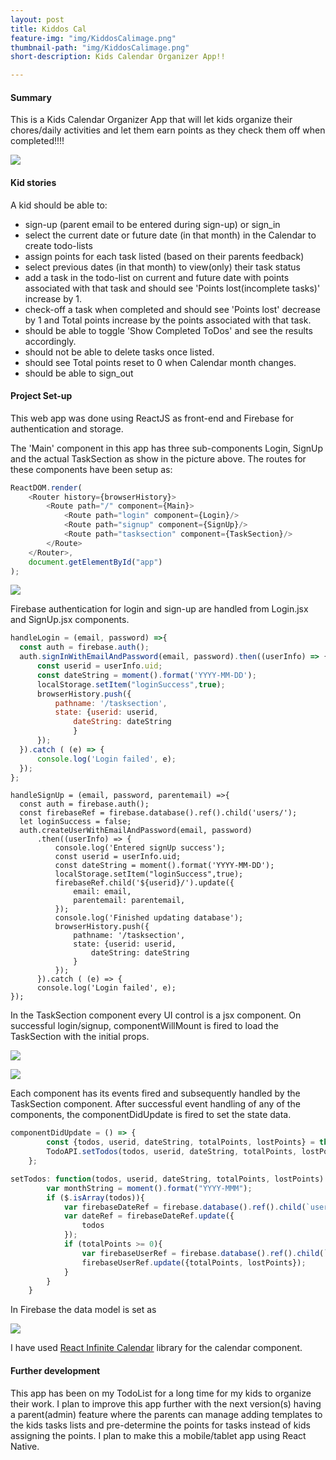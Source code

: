 ```yaml
---
layout: post
title: Kiddos Cal
feature-img: "img/KiddosCalimage.png"
thumbnail-path: "img/KiddosCalimage.png"
short-description: Kids Calendar Organizer App!!

---
```

#### Summary

This is a Kids Calendar Organizer App that will let kids organize their chores/daily activities and let them earn points as they check them off when completed!!!!

![](/img/KiddosCalTasksnPoints.png)

#### Kid stories
A kid should be able to:
* sign-up (parent email to be entered during sign-up) or sign_in
* select the current date or future date (in that month) in the Calendar to create todo-lists
* assign points for each task listed (based on their parents feedback)
* select previous dates (in that month) to view(only) their task status
* add a task in the todo-list on current and future date with points associated with that task and should see 'Points lost(incomplete tasks)' increase by 1.
* check-off a task when completed and should see 'Points lost' decrease by 1 and Total points increase by the points associated with that task.
* should be able to toggle 'Show Completed ToDos' and see the results accordingly.
* should not be able to delete tasks once listed.
* should see Total points reset to 0 when Calendar month changes.
* should be able to sign_out

#### Project Set-up
This web app was done using ReactJS as front-end and Firebase for authentication and storage.

The 'Main' component in this app has three sub-components Login, SignUp and the actual TaskSection as show in the picture above.
The routes for these components have been setup as:

```javascript
ReactDOM.render(
    <Router history={browserHistory}>
        <Route path="/" component={Main}>
            <Route path="login" component={Login}/>
            <Route path="signup" component={SignUp}/>
            <Route path="tasksection" component={TaskSection}/>
        </Route>
    </Router>,
    document.getElementById("app")
);
```
![](/img/KiddosCalSignUp.png)

Firebase authentication for login and sign-up are handled from Login.jsx and SignUp.jsx components.

```javascript
handleLogin = (email, password) =>{
  const auth = firebase.auth();
  auth.signInWithEmailAndPassword(email, password).then((userInfo) => {
      const userid = userInfo.uid;
      const dateString = moment().format('YYYY-MM-DD');
      localStorage.setItem("loginSuccess",true);
      browserHistory.push({
          pathname: '/tasksection',
          state: {userid: userid,
              dateString: dateString
              }
      });
  }).catch ( (e) => {
      console.log('Login failed', e);
  });
};
```
```
handleSignUp = (email, password, parentemail) =>{
  const auth = firebase.auth();
  const firebaseRef = firebase.database().ref().child('users/');
  let loginSuccess = false;
  auth.createUserWithEmailAndPassword(email, password)
      .then((userInfo) => {
          console.log('Entered signUp success');
          const userid = userInfo.uid;
          const dateString = moment().format('YYYY-MM-DD');
          localStorage.setItem("loginSuccess",true);
          firebaseRef.child('${userid}/').update({
              email: email,
              parentemail: parentemail,
          });
          console.log('Finished updating database');
          browserHistory.push({
              pathname: '/tasksection',
              state: {userid: userid,
                  dateString: dateString
              }
          });
      }).catch ( (e) => {
      console.log('Login failed', e);
});
```
In the TaskSection component every UI control is a jsx component. On successful login/signup, componentWillMount is fired to load the TaskSection with the initial props.

![](/img/KiddosCalTasksnPoints.png)

![](/img/KiddosCalComponents.png)

Each component has its events fired and subsequently handled by the TaskSection component. After successful event handling of any of the components, the componentDidUpdate is fired to set the state data.

```javascript
componentDidUpdate = () => {
        const {todos, userid, dateString, totalPoints, lostPoints} = this.state;
        TodoAPI.setTodos(todos, userid, dateString, totalPoints, lostPoints);
    };
```
```javascript
setTodos: function(todos, userid, dateString, totalPoints, lostPoints) {
        var monthString = moment().format("YYYY-MMM");
        if ($.isArray(todos)){
            var firebaseDateRef = firebase.database().ref().child(`users/${userid}/days/${dateString}/`);
            var dateRef = firebaseDateRef.update({
                todos
            });
            if (totalPoints >= 0){
                var firebaseUserRef = firebase.database().ref().child(`users/${userid}/points/${monthString}`);
                firebaseUserRef.update({totalPoints, lostPoints});
            }
        }
    }
```
In Firebase the data model is set as

![](/img/KiddosCalDataModel.png)

I have used [ React Infinite Calendar](http://clauderic.github.io/react-infinite-calendar/#/basic-settings/basic-configuration?_k=2g3pc7) library for the calendar component.

#### Further development
This app has been on my TodoList for a long time for my kids to organize their work. I plan to improve this app further with the next version(s) having a parent(admin) feature where the parents can manage adding templates to the kids tasks lists and pre-determine the points for tasks instead of kids assigning the points.
I plan to make this a mobile/tablet app using React Native.
